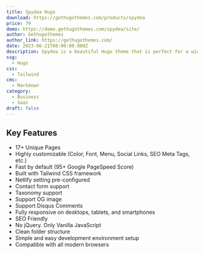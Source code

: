```yaml
---
title: Spydea Hugo
download: https://gethugothemes.com/products/spydea
price: 79
demo: https://demo.gethugothemes.com/spydea/site/
author: Gethugothemes
author_link: https://gethugothemes.com/
date: 2023-06-21T00:00:00.000Z
description: Spydea is a beautiful Hugo theme that is perfect for a wide variety of businesses, including SaaS, startups, and agencies
ssg:
  - Hugo
css:
  - Tailwind
cms:
  - Markdown
category:
  - Business
  - Saas
draft: false
---
```


## Key Features

- 17+ Unique Pages
- Highly customizable (Color, Font, Menu, Social Links, SEO Meta Tags, etc.)
- Fast by default (95+ Google PageSpeed Score)
- Built with Tailwind CSS framework
- Netlify setting pre-configured
- Contact form support
- Taxonomy support
- Support OG image
- Support Disqus Comments
- Fully responsive on desktops, tablets, and smartphones
- SEO Friendly
- No jQuery. Only Vanilla JavaScript
- Clean folder structure
- Simple and easy development environment setup
- Compatible with all modern browsers

